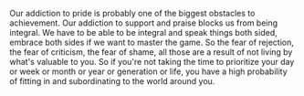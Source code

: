  Our addiction to pride is probably one of the biggest obstacles to achievement. Our addiction to support and praise blocks us from being integral. We have to be able to be integral and speak things both sided, embrace both sides if we want to master the game. So the fear of rejection, the fear of criticism, the fear of shame, all those are a result of not living by what's valuable to you. So if you're not taking the time to prioritize your day or week or month or year or generation or life, you have a high probability of fitting in and subordinating to the world around you.